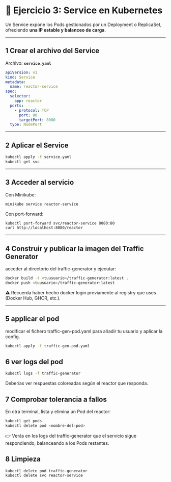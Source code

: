 # 🚀 Ejercicio 3: Service en Kubernetes

Un Service expone los Pods gestionados por un Deployment o ReplicaSet, ofreciendo **una IP estable y balanceo de carga**.

---

## 1 Crear el archivo del Service

Archivo: **`service.yaml`**

```yaml
apiVersion: v1
kind: Service
metadata:
  name: reactor-service
spec:
  selector:
    app: reactor
  ports:
    - protocol: TCP
      port: 80
      targetPort: 8080
  type: NodePort
```

---

## 2 Aplicar el Service

```bash
kubectl apply -f service.yaml
kubectl get svc
```

---

## 3 Acceder al servicio

Con Minikube:

```bash
minikube service reactor-service
```

Con port-forward:

```bash
kubectl port-forward svc/reactor-service 8080:80
curl http://localhost:8080/reactor
```

---


## 4 Construir y publicar la imagen del Traffic Generator

acceder al directorio del traffic-generator y ejecutar:

```bash
docker build -t <tuusuario>/traffic-generator:latest .
docker push <tuusuario>/traffic-generator:latest
```

⚠️ Recuerda haber hecho docker login previamente al registry que uses (Docker Hub, GHCR, etc.).

---


## 5 applicar el pod

modificar el fichero traffic-gen-pod.yaml para añadir tu usuario y aplicar la config.

```bash
kubectl apply -f traffic-gen-pod.yaml
```

## 6 ver logs del pod
```bash
kubectl logs -f traffic-generator
```

Deberías ver respuestas coloreadas según el reactor que responda.



## 7 Comprobar tolerancia a fallos

En otra terminal, lista y elimina un Pod del reactor:

```bash
kubectl get pods
kubectl delete pod <nombre-del-pod>
```

👉 Verás en los logs del traffic-generator que el servicio sigue respondiendo, balanceando a los Pods restantes.

## 8  Limpieza
```bash
kubectl delete pod traffic-generator
kubectl delete svc reactor-service
```

